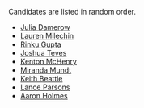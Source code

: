 

Candidates are listed in random order.

<span class=myCnameSet>
  
- <span class=cname> [Julia Damerow](#julia-damerow) </span>
- [Lauren Milechin](#lauren-milechin) 
- [Rinku Gupta](#rinku-gupta)
- [Joshua Teves](#joshua-teves)
- [Kenton McHenry](#kenton-mchenry)
- [Miranda Mundt](#miranda-mundt)
- [Keith Beattie](#keith-beattie)
- [Lance Parsons](#lance-parsons)
- [Aaron Holmes](#aaron-holmes)
  
</span>




